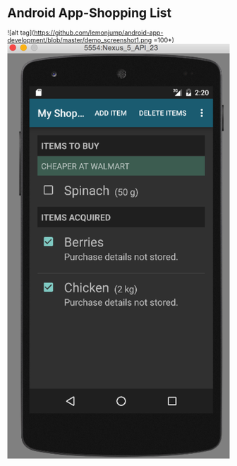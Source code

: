 # Android App-Shopping List

![alt tag](https://github.com/lemonjump/android-app-development/blob/master/demo_screenshot1.png =100*)
![alt tag](https://github.com/lemonjump/android-app-development/blob/master/demo_screenshot2.png)

